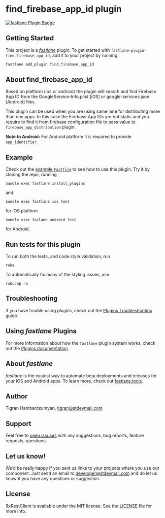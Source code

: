 # find_firebase_app_id plugin

[![fastlane Plugin Badge](https://rawcdn.githack.com/fastlane/fastlane/master/fastlane/assets/plugin-badge.svg)](https://rubygems.org/gems/fastlane-plugin-find_firebase_app_id)

## Getting Started

This project is a [_fastlane_](https://github.com/fastlane/fastlane) plugin. To get started with `fastlane-plugin-find_firebase_app_id`, add it to your project by running:

```bash
fastlane add_plugin find_firebase_app_id
```

## About find_firebase_app_id

Based on platform (ios or android) the plugin will search and find Firebase App ID from the GoogleService-Info.plist [iOS] or google-services.json [Android] files.

This plugin can be used when you are using same lane for distributing more than one apps. In this case the Firebase App IDs are not static and you require to find it from firebase configuration file to pass value to `firebase_app_distribution` plugin.

**Note to Android:** For Android platform it is required to provide `app_identifier`.

## Example

Check out the [example `Fastfile`](fastlane/Fastfile) to see how to use this plugin. Try it by cloning the repo, running 

```
bundle exec fastlane install_plugins
``` 

and 

```
bundle exec fastlane ios test
```

for iOS platform

```
bundle exec faslane android test
```

for Android.

## Run tests for this plugin

To run both the tests, and code style validation, run

```
rake
```

To automatically fix many of the styling issues, use
```
rubocop -a
```

## Troubleshooting

If you have trouble using plugins, check out the [Plugins Troubleshooting](https://docs.fastlane.tools/plugins/plugins-troubleshooting/) guide.

## Using _fastlane_ Plugins

For more information about how the `fastlane` plugin system works, check out the [Plugins documentation](https://docs.fastlane.tools/plugins/create-plugin/).

## About _fastlane_

_fastlane_ is the easiest way to automate beta deployments and releases for your iOS and Android apps. To learn more, check out [fastlane.tools](https://fastlane.tools).

## Author

Tigran Hambardzumyan, tigran@stdevmail.com

## Support

Feel free to [open issuses](https://github.com/stdevteam/fastlane-plugin-find_firebase_app_id/issues/new) with any suggestions, bug reports, feature requests, questions.

## Let us know!

We’d be really happy if you sent us links to your projects where you use our component. Just send an email to developer@stdevmail.com and do let us know if you have any questions or suggestion.

## License

RxRestClient is available under the MIT license. See the [LICENSE](./LICENSE) file for more info.